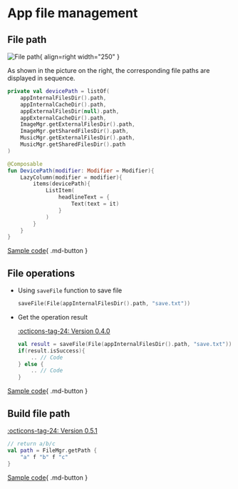 # App file management

## File path

![File path](../img/device_path.png){ align=right width="250" }

As shown in the picture on the right, the corresponding file paths are displayed in sequence.

```kotlin
private val devicePath = listOf(
    appInternalFilesDir().path,
    appInternalCacheDir().path,
    appExternalFilesDir(null).path,
    appExternalCacheDir().path,
    ImageMgr.getExternalFilesDir().path,
    ImageMgr.getSharedFilesDir().path,
    MusicMgr.getExternalFilesDir().path,
    MusicMgr.getSharedFilesDir().path
)

@Composable
fun DevicePath(modifier: Modifier = Modifier){
    LazyColumn(modifier = modifier){
        items(devicePath){
            ListItem(
                headlineText = { 
                    Text(text = it) 
                }
            )
        }
    }
}
```

[Sample code](https://github.com/SakurajimaMaii/Android-Vast-Extension/blob/develop/app-compose/src/main/kotlin/com/ave/vastgui/appcompose/example/FilePath.kt){ .md-button }

## File operations

- Using `saveFile` function to save file

    ```kotlin
    saveFile(File(appInternalFilesDir().path, "save.txt"))
    ```

- Get the operation result

    [:octicons-tag-24: Version 0.4.0](https://ave.entropy2020.cn/version/tools/#040)

    ```kotlin
    val result = saveFile(File(appInternalFilesDir().path, "save.txt"))
    if(result.isSuccess){
        .. // Code
    } else {
        .. // Code
    }
    ```

[Sample code](https://github.com/SakurajimaMaii/Android-Vast-Extension/blob/develop/app/src/main/kotlin/com/ave/vastgui/app/activity/FileActivity.kt){ .md-button }

## Build file path

[:octicons-tag-24: Version 0.5.1](https://ave.entropy2020.cn/version/tools/#051)

```kotlin
// return a/b/c
val path = FileMgr.getPath { 
    "a" f "b" f "c"
}
```

[Sample code](https://github.com/SakurajimaMaii/Android-Vast-Extension/blob/develop/app-compose/src/main/kotlin/com/ave/vastgui/appcompose/example/FilePath.kt){ .md-button }
